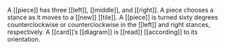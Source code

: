 A [[piece]] has three [[left]], [[middle]], and [[right]]. A piece chooses a stance as it moves to a [[new]] [[tile]]. A [[piece]] is turned sixty degrees counterclockwise or counterclockwise in the [[left]] and right stances, respectively. A [[card]]’s [[diagram]] is [[read]] [[according]] to its orientation.